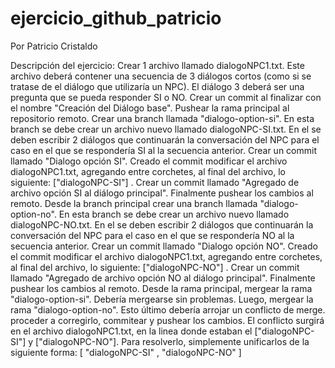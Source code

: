 # ejercicio_github_patricio
Por Patricio Cristaldo

Descripción del ejercicio: 
Crear 1 archivo llamado dialogoNPC1.txt. Este archivo deberá contener una secuencia de 3 diálogos cortos (como si se tratase de el diálogo que utilizaría un NPC). El diálogo 3 deberá ser una pregunta que se pueda responder SI o NO.
Crear un commit al finalizar con el nombre "Creación del Diálogo base". Pushear la rama principal al repositorio remoto.
Crear una branch llamada "dialogo-option-si". En esta branch se debe crear un archivo nuevo llamado dialogoNPC-SI.txt.  En el se deben escribir 2 diálogos que continuarán la conversación del NPC para el caso en el que se respondería SI al la secuencia anterior. Crear un commit llamado "Dialogo opción SI".  Creado el commit modificar el archivo dialogoNPC1.txt, agregando entre corchetes, al final del archivo, lo siguiente:  ["dialogoNPC-SI"] . Crear un commit llamado "Agregado de archivo opción SI al diálogo principal". Finalmente pushear los cambios al remoto.
Desde la branch principal crear una branch llamada "dialogo-option-no". En esta branch se debe crear un archivo nuevo llamado dialogoNPC-NO.txt.  En el se deben escribir 2 diálogos que continuarán la conversación del NPC para el caso en el que se respondería NO al la secuencia anterior. Crear un commit llamado "Dialogo opción NO". Creado el commit modificar el archivo dialogoNPC1.txt, agregando entre corchetes, al final del archivo, lo siguiente:  ["dialogoNPC-NO"] . Crear un commit llamado "Agregado de archivo opción NO al diálogo principal". Finalmente pushear los cambios al remoto.
Desde la rama principal, mergear la rama "dialogo-option-si".  Debería mergearse sin problemas. Luego, mergear la rama "dialogo-option-no". Esto último debería arrojar un conflicto de merge. proceder a corregirlo, commitear y pushear los cambios.
El conflicto surgirá en el archivo dialogoNPC1.txt, en la linea donde estaban el ["dialogoNPC-SI"] y  ["dialogoNPC-NO"]. Para resolverlo, simplemente unificarlos de la siguiente forma:   [ "dialogoNPC-SI" , "dialogoNPC-NO" ]